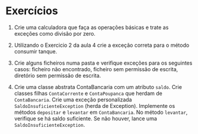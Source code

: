 # Exercícios

1. Crie uma calculadora que faça as operações básicas e trate as exceções como divisão por zero.

2. Utilizando o Exercicio 2 da aula 4 crie a exceção correta para o método consumir tanque.

3. Crie alguns ficheiros numa pasta e verifique exceções para os seguintes casos: ficheiro não encontrado, ficheiro sem permissão de escrita, diretório sem permissão de escrita.

4. Crie uma classe abstrata ContaBancaria com um atributo `saldo`. Crie classes filhas `ContaCorrente` e `ContaPoupanca` que herdam de `ContaBancaria`. Crie uma exceção personalizada `SaldoInsuficienteException` (herda de Exception). Implemente os métodos `depositar` e `levantar` em `ContaBancaria`. No método `levantar`, verifique se há saldo suficiente. Se não houver, lance uma `SaldoInsuficienteException`.

